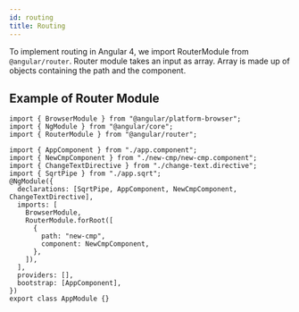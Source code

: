 ```yaml
---
id: routing
title: Routing
---
```


To implement routing in Angular 4, we import RouterModule from `@angular/router`. Router module takes an input
as array. Array is made up of objects containing the path and the component.

## Example of Router Module

```tsx
import { BrowserModule } from "@angular/platform-browser";
import { NgModule } from "@angular/core";
import { RouterModule } from "@angular/router";

import { AppComponent } from "./app.component";
import { NewCmpComponent } from "./new-cmp/new-cmp.component";
import { ChangeTextDirective } from "./change-text.directive";
import { SqrtPipe } from "./app.sqrt";
@NgModule({
  declarations: [SqrtPipe, AppComponent, NewCmpComponent, ChangeTextDirective],
  imports: [
    BrowserModule,
    RouterModule.forRoot([
      {
        path: "new-cmp",
        component: NewCmpComponent,
      },
    ]),
  ],
  providers: [],
  bootstrap: [AppComponent],
})
export class AppModule {}
```
